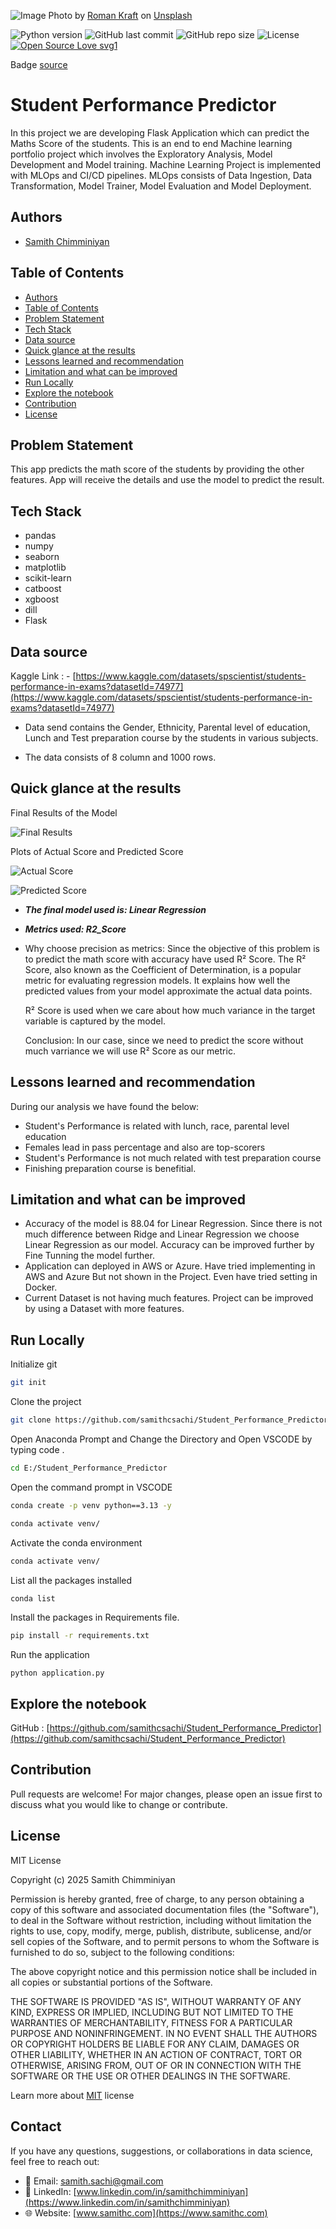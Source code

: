 ![Image](assets/roman-kraft-F0EipXnkeE4-unsplash.jpg)
Photo by <a href="https://unsplash.com/@romankraft?utm_content=creditCopyText&utm_medium=referral&utm_source=unsplash">Roman Kraft</a> on <a href="https://unsplash.com/photos/a-yellow-background-with-the-word-study-spelled-out-F0EipXnkeE4?utm_content=creditCopyText&utm_medium=referral&utm_source=unsplash">Unsplash</a>


![Python version](https://img.shields.io/badge/Python%20version-3.13%2B-lightgrey)
![GitHub last commit](https://img.shields.io/github/last-commit/samithcsachi/Student_Performance_Predictor)
![GitHub repo size](https://img.shields.io/github/repo-size/samithcsachi/Student_Performance_Predictor)
![License](https://img.shields.io/badge/License-MIT-green)
[![Open Source Love svg1](https://badges.frapsoft.com/os/v1/open-source.svg?v=103)](https://github.com/ellerbrock/open-source-badges/)

Badge [source](https://shields.io/)

# Student Performance Predictor

In this project we are developing Flask Application which can predict the Maths Score of the students. This is an end to end Machine learning portfolio project which involves the Exploratory Analysis, Model Development and Model training. Machine Learning Project is implemented with MLOps and CI/CD pipelines. MLOps consists of Data Ingestion, Data Transformation, Model Trainer, Model Evaluation and Model Deployment. 

## Authors

- [Samith Chimminiyan](https://www.github.com/samithcsachi)

## Table of Contents

- [Authors](#Authors)
- [Table of Contents](#table-of-contents)
- [Problem Statement](#problem-statement)
- [Tech Stack](#tech-stack)
- [Data source](#Data-source)
- [Quick glance at the results](#Quick-glance-at-the-results)
- [Lessons learned and recommendation](#lessons-learned-and-recommendation)
- [Limitation and what can be improved](#limitation-and-what-can-be-improved)
- [Run Locally](#run-locally)
- [Explore the notebook](#explore-the-notebook)
- [Contribution](#contribution)
- [License](#license)

## Problem Statement 

This app predicts the math score of the students by providing the other features. App will receive the details and use the model to predict the result. 


## Tech Stack

- pandas
- numpy
- seaborn
- matplotlib
- scikit-learn
- catboost
- xgboost
- dill
- Flask

## Data source

Kaggle Link : - [https://www.kaggle.com/datasets/spscientist/students-performance-in-exams?datasetId=74977](https://www.kaggle.com/datasets/spscientist/students-performance-in-exams?datasetId=74977)

- Data send contains the Gender, Ethnicity, Parental level of education, Lunch and Test preparation course by the students in various subjects.

- The data consists of 8 column and 1000 rows.

## Quick glance at the results

Final Results of the Model

![Final Results](assets/Results_Table.jpg)

Plots of Actual Score and Predicted Score 

![Actual Score](assets/Actual_Score.png)


![Predicted Score ](assets/Predicted_Score.png)



- ***The final model used is: Linear Regression***
- ***Metrics used: R2_Score***
- Why choose precision as metrics:
  Since the objective of this problem is to predict the math score with accuracy have used R² Score. The R² Score, also known as the Coefficient of Determination, is a popular metric for evaluating regression models. It explains how well the predicted values from your model approximate the actual data points.

    R² Score is used when we care about how much variance in the target variable is captured by the model.

    Conclusion: In our case, since we need to predict the score without much varriance  we will use R² Score as our metric.




## Lessons learned and recommendation

During our analysis we have found the below: 
 
- Student's Performance is related with lunch, race, parental level education
- Females lead in pass percentage and also are top-scorers
- Student's Performance is not much related with test preparation course
- Finishing preparation course is benefitial.


## Limitation and what can be improved

- Accuracy of the model is 88.04 for Linear Regression. Since there is not much difference between Ridge and Linear Regression we choose Linear Regression as our model. Accuracy can be improved further by Fine Tunning the model further.
- Application can deployed in AWS or Azure. Have tried implementing in AWS and Azure But not shown in the Project. Even have tried setting in Docker. 
- Current Dataset is not having much features. Project can be improved by using a Dataset with more features. 




## Run Locally
Initialize git

```bash
git init
```

Clone the project

```bash
git clone https://github.com/samithcsachi/Student_Performance_Predictor.git
```

Open Anaconda Prompt and Change the Directory and Open VSCODE by typing code .

```bash
cd E:/Student_Performance_Predictor

```

Open the command prompt in VSCODE

```bash
conda create -p venv python==3.13 -y
```

```bash
conda activate venv/
```


Activate the conda environment

```bash
conda activate venv/
```

List all the packages installed

```bash
conda list
```
Install the packages in Requirements file. 

```bash
pip install -r requirements.txt
```
Run the application 

```
python application.py

```




## Explore the notebook

GitHub :  [https://github.com/samithcsachi/Student_Performance_Predictor](https://github.com/samithcsachi/Student_Performance_Predictor)

## Contribution

Pull requests are welcome! For major changes, please open an issue first to discuss what you would like to change or contribute.

## License

MIT License

Copyright (c) 2025 Samith Chimminiyan

Permission is hereby granted, free of charge, to any person obtaining a copy
of this software and associated documentation files (the "Software"), to deal
in the Software without restriction, including without limitation the rights
to use, copy, modify, merge, publish, distribute, sublicense, and/or sell
copies of the Software, and to permit persons to whom the Software is
furnished to do so, subject to the following conditions:

The above copyright notice and this permission notice shall be included in all
copies or substantial portions of the Software.

THE SOFTWARE IS PROVIDED "AS IS", WITHOUT WARRANTY OF ANY KIND, EXPRESS OR
IMPLIED, INCLUDING BUT NOT LIMITED TO THE WARRANTIES OF MERCHANTABILITY,
FITNESS FOR A PARTICULAR PURPOSE AND NONINFRINGEMENT. IN NO EVENT SHALL THE
AUTHORS OR COPYRIGHT HOLDERS BE LIABLE FOR ANY CLAIM, DAMAGES OR OTHER
LIABILITY, WHETHER IN AN ACTION OF CONTRACT, TORT OR OTHERWISE, ARISING FROM,
OUT OF OR IN CONNECTION WITH THE SOFTWARE OR THE USE OR OTHER DEALINGS IN THE
SOFTWARE.

Learn more about [MIT](https://choosealicense.com/licenses/mit/) license

## Contact
If you have any questions, suggestions, or collaborations in data science, feel free to reach out:
- 📧 Email: [samith.sachi@gmail.com](mailto:samith.sachi@gmail.com)
- 🔗 LinkedIn: [www.linkedin.com/in/samithchimminiyan](https://www.linkedin.com/in/samithchimminiyan)
- 🌐 Website: [www.samithc.com](https://www.samithc.com)
